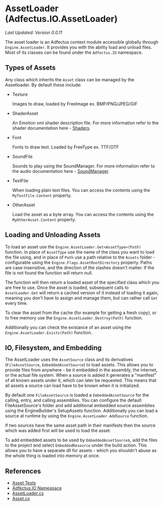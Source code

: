 # AssetLoader (Adfectus.IO.AssetLoader)

_Last Updated: Version 0.0.11_

The asset loader is an Adfectus context module accessible globally through `Engine.AssetLoader`. It provides you with the ability load and unload files. Most of its classes can be found under the `Adfectus.IO` namespace.

## Types of Assets

Any class which inherits the `Asset` class can be managed by the Assetloader. By default these include:

- Texture

    Images to draw, loaded by FreeImage ex. BMP/PNG/JPEG/GIF
- ShaderAsset

    An Emotion xml shader description file. For more information refer to the shader documentation here - [Shaders](./Documents/Shaders).
- Font

    Fonts to draw text. Loaded by FreeType ex. TTF/OTF
- SoundFile

    Sounds to play using the SoundManager. For more information refer to the audio documentation here - [SoundManager](./Documents/SoundManager).
- TextFile

    When loading plain text files. You can access the contents using the `MyTextFile.Content` property.
- OtherAsset

    Load the asset as a byte array. You can access the contents using the `MyOtherAsset.Content` property.

## Loading and Unloading Assets

To load an asset use the `Engine.AssetLoader.Get<AssetType>(Path)` function. In place of `AssetType` use the name of the class you want to load the file using, and in place of `Path` use a path relative to the `Assets` folder - configurable using the `Engine.Flags.AssetRootDirectory` property. Paths are case insensitive, and the direction of the slashes doesn't matter. If the file is not found the function will return null.

The function will then return a loaded asset of the specified class which you are free to use. Once the asset is loaded, subsequent calls to `AssetLoader.Get` will return a cached version of it instead of loading it again, meaning you don't have to assign and manage them, but can rather call `Get` every time.

To clear the asset from the cache (for example for getting a fresh copy), or to free memory use the `Engine.AssetLoader.Destroy(Path)` function.

Additionally you can check the existance of an asset using the `Engine.AssetLoader.Exists(Path)` function.

## IO, Filesystem, and Embedding

The AssetLoader uses the `AssetSource` class and its derivatives (`FileAssetSource`, `EmbeddedAssetSource`) to load assets. This allows you to provide files from anywhere - be it embedded in the assembly, the internet, or the actual file system. When a source is added it generates a "manifest" of all known assets under it, which can later be requested. This means that all assets a source can load have to be known when it is initialized.

By default one `FileAssetSource` is loaded a `EmbeddedAssetSource` for the calling, entry, and calling assemblies. You can configure the default FileAssetSource's folder and add additional embedded source assemblies using the EngineBuilder's SetupAssets function. Additionally you can load a source at runtime by using the `Engine.AssetLoader.AddSource` function.

If two sources have the same asset path in their manifests then the source which was added first will be used to load the asset.

To add embedded assets to be used by `EmbeddedAssetSource`s, add the files to the project and select `EmbeddedResource` under the build action. This allows you to have a separate dll for assets - which you shouldn't abuse as the whole thing is loaded into memory at once.

## References

- [Asset Tests](https://github.com/Cryru/Emotion/blob/master/Adfectus.Tests/Assets.cs)
- [Adfectus.IO Namespace](https://github.com/Cryru/Emotion/tree/master/Adfectus/IO)
- [AssetLoader.cs](https://github.com/Cryru/Emotion/blob/master/Adfectus/IO/AssetLoader.cs)
- [Asset.cs](https://github.com/Cryru/Emotion/blob/master/Adfectus/IO/Asset.cs)
